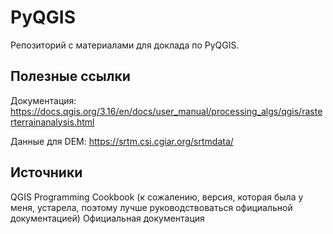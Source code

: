 # PyQGIS
Репозиторий с материалами для доклада по PyQGIS.

## Полезные ссылки
Документация:
https://docs.qgis.org/3.16/en/docs/user_manual/processing_algs/qgis/rasterterrainanalysis.html

Данные для DEM: 
https://srtm.csi.cgiar.org/srtmdata/

## Источники
QGIS Programming Cookbook (к сожалению, версия, которая была у меня, устарела, поэтому лучше руководствоваться официальной документацией)
Официальная документация
